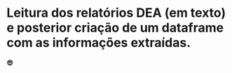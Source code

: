 # Leitura dos relatórios DEA (em texto) e posterior criação de um dataframe com as informações extraídas. 
####  😎
